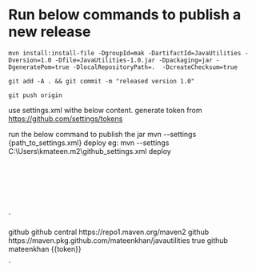 # Run below commands to publish a new release


`mvn install:install-file -DgroupId=mak -DartifactId=JavaUtilities -Dversion=1.0 -Dfile=JavaUtilities-1.0.jar -Dpackaging=jar -DgeneratePom=true -DlocalRepositoryPath=.  -DcreateChecksum=true`


`git add -A . && git commit -m "released version 1.0"`

`git push origin`


use settings.xml withe below content. 
generate token from
https://github.com/settings/tokens

run the below command to publish the jar
mvn --settings {path_to_settings.xml} deploy
eg:
mvn --settings C:\Users\kmateen\.m2\github_settings.xml deploy

<br/><br/><br/><br/><br/>



`
<settings xmlns="http://maven.apache.org/SETTINGS/1.0.0"
xmlns:xsi="http://www.w3.org/2001/XMLSchema-instance"
xsi:schemaLocation="http://maven.apache.org/SETTINGS/1.0.0
http://maven.apache.org/xsd/settings-1.0.0.xsd">

  <activeProfiles>
    <activeProfile>github</activeProfile>
  </activeProfiles>

  <profiles>
    <profile>
      <id>github</id>
      <repositories>
        <repository>
          <id>central</id>
          <url>https://repo1.maven.org/maven2</url>
        </repository>
        <repository>
          <id>github</id>
          <url>https://maven.pkg.github.com/mateenkhan/javautilities</url>
          <snapshots>
            <enabled>true</enabled>
          </snapshots>
        </repository>
      </repositories>
    </profile>
  </profiles>

  <servers>
    <server>
      <id>github</id>
      <username>mateenkhan</username>
      <password>{{token}}</password>
    </server>
  </servers>
</settings>

`